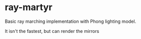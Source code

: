 # ray-martyr

Basic ray marching implementation with Phong lighting model.

It isn't the fastest, but can render the mirrors
